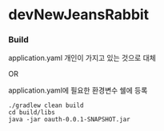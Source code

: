 # devNewJeansRabbit

### Build



application.yaml 개인이 가지고 있는 것으로 대체 

OR

application.yaml에 필요한 환경변수 쉘에 등록 

```
./gradlew clean build
cd build/libs
java -jar oauth-0.0.1-SNAPSHOT.jar
```
